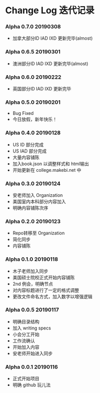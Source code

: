 # Change Log 迭代记录

### Alpha 0.7.0 20190308
* 加拿大部分ID IAD IXD 更新完毕(almost)


### Alpha 0.6.5 20190301
* 澳洲部分ID IAD IXD 更新完毕(almost)


### Alpha 0.6.0 20190222
* 英国部分ID IAD IXD 更新完毕


### Alpha 0.5.0 20190201
* Bug Fixed
* 今日放假，新年快乐！



### Alpha 0.4.0 20190128
* US ID 部分完成
* US IAD 部分完成
* 大量内容铺陈
* 加入book.json 以调整样式和 html输出  
* 开始更新在 college.makebi.net 中

### Alpha 0.3.0 20190124
* 安老师加入 Organization
* 美国室内本科部分内容加入
* 明确内容铺陈次序

### Alpha 0.2.0 20190123
* Repo转移至 Organization
* 简化同步
* 内容铺陈  

### Alpha 0.1.0 20190118
* 木子老师加入同步
* 美国硕士院校正式开始内容铺陈
* 2nd 例会，明确节点
* 对内容标题进行了一定的格式调整
* 更改文件命名方式，加入数字以增强逻辑



### Alpha 0.0.5 20190117
* 明确目录结构
* 加入 writing specs
* 小会分工开始
* 工作流确认
* 开始加入内容
* 安老师开始进入同步


### Alpha 0.0.1 20190116
* 正式开始项目
* 明确 github 玩儿法
